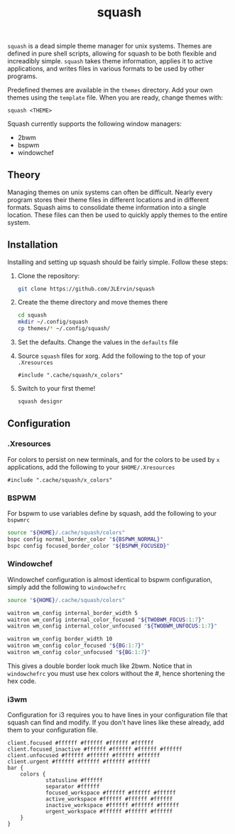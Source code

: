 <div align='center'>
    <h1>squash</h1><br>
</div>

`squash` is a dead simple theme manager for unix systems.
Themes are defined in pure shell scripts, allowing for squash to be both flexible and increadibly simple.
`squash` takes theme information, applies it to active applications,
and writes files in various formats to be used by other programs.

Predefined themes are available in the `themes` directory.
Add your own themes using the `template` file.
When you are ready, change themes with:

```
squash <THEME>
```

Squash currently supports the following window managers:

* 2bwm
* bspwm
* windowchef

## Theory

Managing themes on unix systems can often be difficult.
Nearly every program stores their theme files in different locations
and in different formats.
Squash aims to consolidate theme information into a single location.
These files can then be used to quickly apply themes to the entire system.

## Installation

Installing and setting up squash should be fairly simple. Follow these steps:

1) Clone the repository:
    ```bash
    git clone https://github.com/JLErvin/squash
    ```

2) Create the theme directory and move themes there
    ```bash
    cd squash
    mkdir ~/.config/squash
    cp themes/* ~/.config/squash/
    ```

3) Set the defaults. Change the values in the `defaults` file

4) Source `squash` files for xorg. Add the following to the top of your `.Xresources`
    ```xdefaults
    #include ".cache/squash/x_colors"
    ```

5) Switch to your first theme!
    ```bash
    squash designr
    ```

## Configuration

### .Xresources

For colors to persist on new terminals, and for the colors to be used by `x` applications,
add the following to your `$HOME/.Xresources`

```xdefaults
#include ".cache/squash/x_colors"
```

### BSPWM

For bspwm to use variables define by squash, add the following to your `bspwmrc`

```bash
source "${HOME}/.cache/squash/colors"
bspc config normal_border_color "${BSPWM_NORMAL}"
bspc config focused_border_color "${BSPWM_FOCUSED}"
```

### Windowchef

Windowchef configuration is almost identical to bspwm configuration,
simply add the following to `windowchefrc`

```bash
source "${HOME}/.cache/squash/colors"

waitron wm_config internal_border_width 5
waitron wm_config internal_color_focused "${TWOBWM_FOCUS:1:7}"
waitron wm_config internal_color_unfocused "${TWOBWM_UNFOCUS:1:7}"

waitron wm_config border_width 10
waitron wm_config color_focused "${BG:1:7}"
waitron wm_config color_unfocused "${BG:1:7}"
```

This gives a double border look much like 2bwm.
Notice that in `windowchefrc` you must use hex colors
without the #, hence shortening the hex code.

### i3wm
Configuration for i3 requires you to have lines in your configuration file that
squash can find and modify. If you don't have lines like these already, add them
to your configuration file.
```
client.focused #ffffff #ffffff #ffffff #ffffff
client.focused_inactive #ffffff #ffffff #ffffff #ffffff
client.unfocused #ffffff #ffffff #ffffff #ffffff
client.urgent #ffffff #ffffff #ffffff #ffffff
bar {
    colors {
            statusline #ffffff
            separator #ffffff
            focused_workspace #ffffff #ffffff #ffffff
            active_workspace #ffffff #ffffff #ffffff
            inactive_workspace #ffffff #ffffff #ffffff
            urgent_workspace #ffffff #ffffff #ffffff
    }
}
```
